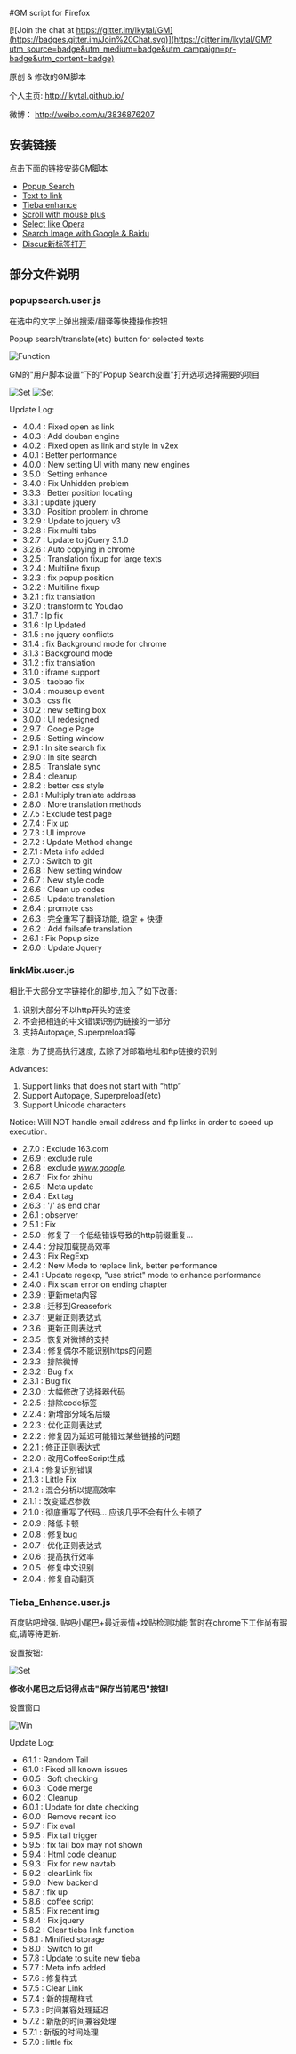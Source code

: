 #GM script for Firefox

[![Join the chat at https://gitter.im/lkytal/GM](https://badges.gitter.im/Join%20Chat.svg)](https://gitter.im/lkytal/GM?utm_source=badge&utm_medium=badge&utm_campaign=pr-badge&utm_content=badge)

原创 & 修改的GM脚本

个人主页: http://lkytal.github.io/

微博： http://weibo.com/u/3836876207

## 安装链接

点击下面的链接安装GM脚本

* [Popup Search](https://git.oschina.net/coldfire/GM/raw/master/popsearch.user.js)
* [Text to link](https://git.oschina.net/coldfire/GM/raw/master/linkMix.user.js)
* [Tieba enhance](https://git.oschina.net/coldfire/GM/raw/master/tieba_enhance.user.js)
* [Scroll with mouse plus](https://git.oschina.net/coldfire/GM/raw/master/scroll.user.js)
* [Select like Opera](https://git.oschina.net/coldfire/GM/raw/master/select.user.js)
* [Search Image with Google & Baidu](https://git.oschina.net/coldfire/GM/raw/master/img.user.js)
* [Discuz新标签打开](https://git.oschina.net/coldfire/GM/raw/master/discuz_in_tab.user.js)

## 部分文件说明

### popupsearch.user.js

在选中的文字上弹出搜索/翻译等快捷操作按钮

Popup search/translate(etc) button for selected texts

![Function](http://lkytal.qiniudn.com/t.png)

GM的"用户脚本设置"下的"Popup Search设置"打开选项选择需要的项目

![Set](https://dn-lkytal.qbox.me/pset1.png)
![Set](https://dn-lkytal.qbox.me/pset2.png)

Update Log:

* 4.0.4 : Fixed open as link
* 4.0.3 : Add douban engine
* 4.0.2 : Fixed open as link and style in v2ex
* 4.0.1 : Better performance
* 4.0.0 : New setting UI with many new engines
* 3.5.0 : Setting enhance
* 3.4.0 : Fix Unhidden problem
* 3.3.3 : Better position locating
* 3.3.1 : update jquery
* 3.3.0 : Position problem in chrome
* 3.2.9 : Update to jquery v3
* 3.2.8 : Fix multi tabs
* 3.2.7 : Update to jQuery 3.1.0
* 3.2.6 : Auto copying in chrome
* 3.2.5 : Translation fixup for large texts
* 3.2.4 : Multiline fixup
* 3.2.3 : fix popup position
* 3.2.2 : Multiline fixup
* 3.2.1 : fix translation
* 3.2.0 : transform to Youdao
* 3.1.7 : Ip fix
* 3.1.6 : Ip Updated
* 3.1.5 : no jquery conflicts
* 3.1.4 : fix Background mode for chrome
* 3.1.3 : Background mode
* 3.1.2 : fix translation
* 3.1.0 : iframe support
* 3.0.5 : taobao fix
* 3.0.4 : mouseup event
* 3.0.3 : css fix
* 3.0.2 : new setting box
* 3.0.0 : UI redesigned
* 2.9.7 : Google Page
* 2.9.5 : Setting window
* 2.9.1 : In site search fix
* 2.9.0 : In site search
* 2.8.5 : Translate sync
* 2.8.4 : cleanup
* 2.8.2 : better css style
* 2.8.1 : Multiply tranlate address
* 2.8.0 : More translation methods
* 2.7.5 : Exclude test page
* 2.7.4 : Fix up
* 2.7.3 : UI improve
* 2.7.2 : Update Method change
* 2.7.1 : Meta info added
* 2.7.0 : Switch to git
* 2.6.8 : New setting window
* 2.6.7 : New style code
* 2.6.6 : Clean up codes
* 2.6.5 : Update translation
* 2.6.4 : promote css
* 2.6.3 : 完全重写了翻译功能, 稳定 + 快捷
* 2.6.2 : Add failsafe translation
* 2.6.1 : Fix Popup size
* 2.6.0 : Update Jquery

### linkMix.user.js

相比于大部分文字链接化的脚步,加入了如下改善:

1. 识别大部分不以http开头的链接
2. 不会把相连的中文错误识别为链接的一部分
3. 支持Autopage, Superpreload等

注意 : 为了提高执行速度, 去除了对邮箱地址和ftp链接的识别

Advances:

1. Support links that does not start with “http”
2. Support Autopage, Superpreload(etc)
3. Support Unicode characters

Notice: Will NOT handle email address and ftp links in order to speed up execution.

* 2.7.0 : Exclude 163.com
* 2.6.9 : exclude rule
* 2.6.8 : exclude *www.google.*
* 2.6.7 : Fix for zhihu
* 2.6.5 : Meta update
* 2.6.4 : Ext tag
* 2.6.3 : '/' as end char
* 2.6.1 : observer
* 2.5.1 : Fix
* 2.5.0 : 修复了一个低级错误导致的http前缀重复...
* 2.4.4 : 分段加载提高效率
* 2.4.3 : Fix RegExp
* 2.4.2 : New Mode to replace link, better performance
* 2.4.1 : Update regexp, "use strict" mode to enhance performance
* 2.4.0 : Fix scan error on ending chapter
* 2.3.9 : 更新meta内容
* 2.3.8 : 迁移到Greasefork
* 2.3.7 : 更新正则表达式
* 2.3.6 : 更新正则表达式
* 2.3.5 : 恢复对微博的支持
* 2.3.4 : 修复偶尔不能识别https的问题
* 2.3.3 : 排除微博
* 2.3.2 : Bug fix
* 2.3.1 : Bug fix
* 2.3.0 : 大幅修改了选择器代码
* 2.2.5 : 排除code标签
* 2.2.4 : 新增部分域名后缀
* 2.2.3 : 优化正则表达式
* 2.2.2 : 修复因为延迟可能错过某些链接的问题
* 2.2.1 : 修正正则表达式
* 2.2.0 : 改用CoffeeScript生成
* 2.1.4 : 修复识别错误
* 2.1.3 : Little Fix
* 2.1.2 : 混合分析以提高效率
* 2.1.1 : 改变延迟参数
* 2.1.0 : 彻底重写了代码... 应该几乎不会有什么卡顿了
* 2.0.9 : 降低卡顿
* 2.0.8 : 修复bug
* 2.0.7 : 优化正则表达式
* 2.0.6 : 提高执行效率
* 2.0.5 : 修复中文识别
* 2.0.4 : 修复自动翻页

### Tieba_Enhance.user.js

百度贴吧增强. 贴吧小尾巴+最近表情+坟贴检测功能
暂时在chrome下工作尚有瑕疵,请等待更新.

设置按钮:

![Set](http://lkytal.qiniudn.com/setbtn.png)

__修改小尾巴之后记得点击"保存当前尾巴"按钮!__

设置窗口

![Win](http://lkytal.qiniudn.com/win.jpg)

Update Log:

* 6.1.1 : Random Tail
* 6.1.0 : Fixed all known issues
* 6.0.5 : Soft checking
* 6.0.3 : Code merge
* 6.0.2 : Cleanup
* 6.0.1 : Update for date checking
* 6.0.0 : Remove recent ico
* 5.9.7 : Fix eval
* 5.9.5 : Fix tail trigger
* 5.9.5 : fix tail box may not shown
* 5.9.4 : Html code cleanup
* 5.9.3 : Fix for new navtab
* 5.9.2 : clearLink fix
* 5.9.0 : New backend
* 5.8.7 : fix up
* 5.8.6 : coffee script
* 5.8.5 : Fix recent img
* 5.8.4 : Fix jquery
* 5.8.2 : Clear tieba link function
* 5.8.1 : Minified storage
* 5.8.0 : Switch to git
* 5.7.8 : Update to suite new tieba
* 5.7.7 : Meta info added
* 5.7.6 : 修复样式
* 5.7.5 : Clear Link
* 5.7.4 : 新的提醒样式
* 5.7.3 : 时间兼容处理延迟
* 5.7.2 : 新版的时间兼容处理
* 5.7.1 : 新版的时间处理
* 5.7.0 : little fix
